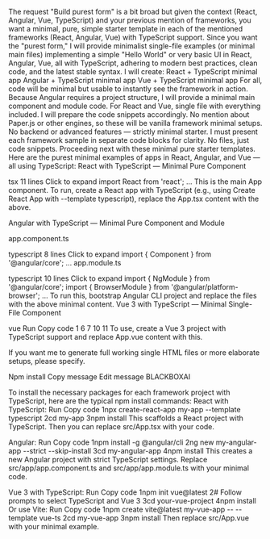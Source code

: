 
The request "Build purest form" is a bit broad but given the context (React, Angular, Vue, TypeScript) and your previous mention of frameworks, you want a minimal, pure, simple starter template in each of the mentioned frameworks (React, Angular, Vue) with TypeScript support.
Since you want the "purest form," I will provide minimalist single-file examples (or minimal main files) implementing a simple "Hello World" or very basic UI in React, Angular, Vue, all with TypeScript, adhering to modern best practices, clean code, and the latest stable syntax.
I will create:
React + TypeScript minimal app
Angular + TypeScript minimal app
Vue + TypeScript minimal app
For all, code will be minimal but usable to instantly see the framework in action.
Because Angular requires a project structure, I will provide a minimal main component and module code. For React and Vue, single file with everything included.
I will prepare the code snippets accordingly.
No mention about Paper.js or other engines, so these will be vanilla framework minimal setups.
No backend or advanced features — strictly minimal starter.
I must present each framework sample in separate code blocks for clarity.
No files, just code snippets.
Proceeding next with these minimal pure starter templates.
Here are the purest minimal examples of apps in React, Angular, and Vue — all using TypeScript:
React with TypeScript — Minimal Pure Component

tsx
11 lines
Click to expand
import React from 'react';
...
This is the main App component. To run, create a React app with TypeScript (e.g., using Create React App with --template typescript), replace the App.tsx content with the above.

Angular with TypeScript — Minimal Pure Component and Module

app.component.ts

typescript
8 lines
Click to expand
import { Component } from '@angular/core';
...
app.module.ts

typescript
10 lines
Click to expand
import { NgModule } from '@angular/core';
import { BrowserModule } from '@angular/platform-browser';
...
To run this, bootstrap Angular CLI project and replace the files with the above minimal content.
Vue 3 with TypeScript — Minimal Single-File Component

vue
Run
Copy code
1<template>
2  <div>
3    <h1>Hello World from Vue 3 + TypeScript</h1>
4  </div>
5</template>
6
7<script lang="ts" setup>
8  // No extra logic needed for this minimal example
9</script>
10
11<style scoped>
12/* Minimal or no styling */
13</style>
To use, create a Vue 3 project with TypeScript support and replace App.vue content with this.

If you want me to generate full working single HTML files or more elaborate setups, please specify.

Npm install
Copy message
Edit message
BLACKBOXAI

To install the necessary packages for each framework project with TypeScript, here are the typical npm install commands:
React with TypeScript:
Run
Copy code
1npx create-react-app my-app --template typescript
2cd my-app
3npm install
This scaffolds a React project with TypeScript. Then you can replace src/App.tsx with your code.

Angular:
Run
Copy code
1npm install -g @angular/cli
2ng new my-angular-app --strict --skip-install
3cd my-angular-app
4npm install
This creates a new Angular project with strict TypeScript settings. Replace src/app/app.component.ts and src/app/app.module.ts with your minimal code.

Vue 3 with TypeScript:
Run
Copy code
1npm init vue@latest
2# Follow prompts to select TypeScript and Vue 3
3cd your-vue-project
4npm install
Or use Vite:
Run
Copy code
1npm create vite@latest my-vue-app -- --template vue-ts
2cd my-vue-app
3npm install
Then replace src/App.vue with your minimal example.

